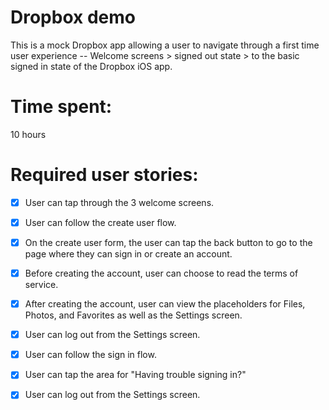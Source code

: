# Dropbox demo

This is a mock Dropbox app allowing a user to navigate through a first time user experience -- Welcome screens > signed out state > to the basic signed in state of the Dropbox iOS app.

# Time spent: 
10 hours 


# Required user stories:

- [x] User can tap through the 3 welcome screens.

- [x] User can follow the create user flow.

- [x] On the create user form, the user can tap the back button to go to the page where they can sign in or create an account.

- [x] Before creating the account, user can choose to read the terms of service.

- [x] After creating the account, user can view the placeholders for Files, Photos, and Favorites as well as the Settings screen.

- [x] User can log out from the Settings screen.

- [x] User can follow the sign in flow.

- [x] User can tap the area for "Having trouble signing in?"

- [x] User can log out from the Settings screen.


